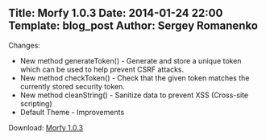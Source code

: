 Title: Morfy 1.0.3
Date: 2014-01-24 22:00
Template: blog_post
Author: Sergey Romanenko
----

Changes:    
* New method generateToken() - Generate and store a unique token which can be used to help prevent CSRF attacks.  
* New method checkToken() - Check that the given token matches the currently stored security token.  
* New method cleanString() - Sanitize data to prevent XSS (Cross-site scripting)  
* Default Theme - Improvements  
  
Download: [Morfy 1.0.3](https://github.com/Awilum/morfy-cms/archive/v1.0.3.zip)
